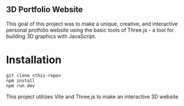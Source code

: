 ## 3D Portfolio Website

This goal of this project was to make a unique, creative, and interactive personal protfolio website using the basic tools of Three.js - a tool for building 3D graphics with JavaScript. 

# Installation
```
git clone <this-repo>
npm install
npm run dev
```
This project utilizes Vite and Three.js to make an interactive 3D website 
